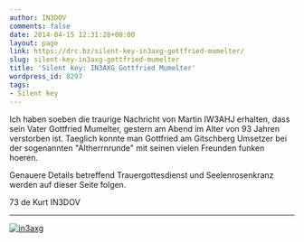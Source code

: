 ```yaml
---
author: IN3DOV
comments: false
date: 2014-04-15 12:31:28+00:00
layout: page
link: https://drc.bz/silent-key-in3axg-gottfried-mumelter/
slug: silent-key-in3axg-gottfried-mumelter
title: 'Silent key: IN3AXG Gottfried Mumelter'
wordpress_id: 8297
tags:
- Silent key
---
```


Ich haben soeben die traurige Nachricht von Martin IW3AHJ erhalten, dass sein Vater Gottfried Mumelter, gestern am Abend im Alter von 93 Jahren verstorben ist. Taeglich konnte man Gottfried am Gitschberg Umsetzer bei der sogenannten "Altherrnrunde" mit seinen vielen Freunden funken hoeren.

Genauere Details betreffend Trauergottesdienst und Seelenrosenkranz werden auf dieser Seite folgen.

73 de Kurt IN3DOV


*************************************************************


[![in3axg](https://drc.bz/wp-content/uploads/2014/04/in3axg-1024x663.jpg)](https://drc.bz/wp-content/uploads/2014/04/in3axg.jpg)


